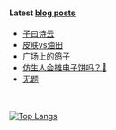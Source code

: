 #### Latest [blog posts](https://King-of-Infinite-Space.github.io)
<!-- BLOG-POST-LIST:START -->
- [子曰诗云](https://King-of-Infinite-Space.github.io/posts/2021-03-子曰诗云.html)
- [皮肤vs油田](https://King-of-Infinite-Space.github.io/posts/2021-03-皮肤vs油田.html)
- [广场上的鸽子](https://King-of-Infinite-Space.github.io/posts/2021-03-广场上的鸽子.html)
- [仿生人会摊电子饼吗？📱](https://King-of-Infinite-Space.github.io/posts/2021-01-仿生人会摊电子饼吗.html)
- [无题](https://King-of-Infinite-Space.github.io/posts/2020-12-无题.html)
<!-- BLOG-POST-LIST:END --> 


　<!-- spacing -->

[![Top Langs](https://github-readme-stats.vercel.app/api/top-langs/?username=King-of-Infinite-Space&langs_count=4&layout=compact)](https://github.com/anuraghazra/github-readme-stats)
